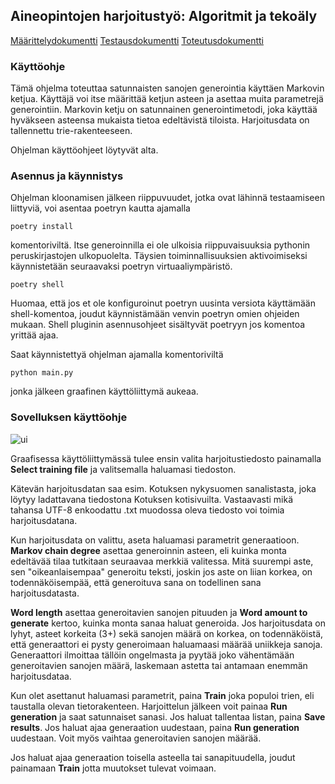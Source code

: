 ## Aineopintojen harjoitustyö: Algoritmit ja tekoäly

[Määrittelydokumentti](https://github.com/lumikt/tira/blob/main/documentation/maarittelydokumentti.md)
[Testausdokumentti](https://github.com/lumikt/tira/blob/main/documentation/testausdokumentti.md)
[Toteutusdokumentti](https://github.com/lumikt/tira/blob/main/documentation/toteutusdokumentti.md)

### Käyttöohje

Tämä ohjelma toteuttaa satunnaisten sanojen generointia käyttäen Markovin ketjua. Käyttäjä voi itse määrittää ketjun asteen ja asettaa muita parametrejä generointiin. Markovin ketju on satunnainen generointimetodi, joka käyttää hyväkseen asteensa mukaista tietoa edeltävistä tiloista. Harjoitusdata on tallennettu trie-rakenteeseen. 

Ohjelman käyttöohjeet löytyvät alta.

### Asennus ja käynnistys

Ohjelman kloonamisen jälkeen riippuvuudet, jotka ovat lähinnä testaamiseen liittyviä, voi asentaa poetryn kautta ajamalla

    poetry install

komentoriviltä. Itse generoinnilla ei ole ulkoisia riippuvaisuuksia pythonin peruskirjastojen ulkopuolelta. Täysien toiminnallisuuksien aktivoimiseksi käynnistetään seuraavaksi poetryn virtuaaliympäristö.

    poetry shell

Huomaa, että jos et ole konfiguroinut poetryn uusinta versiota käyttämään shell-komentoa, joudut käynnistämään venvin poetryn omien ohjeiden mukaan. Shell pluginin asennusohjeet sisältyvät poetryyn jos komentoa yrittää ajaa.

Saat käynnistettyä ohjelman ajamalla komentoriviltä 

    python main.py

jonka jälkeen graafinen käyttöliittymä aukeaa.


### Sovelluksen käyttöohje

![ui](https://github.com/user-attachments/assets/04155495-9ac7-451d-b918-1a5d079b13ef)


Graafisessa käyttöliittymässä tulee ensin valita harjoitustiedosto painamalla __Select training file__ ja valitsemalla haluamasi tiedoston.

Kätevän harjoitusdatan saa esim. Kotuksen nykysuomen sanalistasta, joka löytyy ladattavana tiedostona Kotuksen kotisivuilta. Vastaavasti mikä tahansa UTF-8 enkoodattu .txt muodossa oleva tiedosto voi toimia harjoitusdatana.

Kun harjoitusdata on valittu, aseta haluamasi parametrit generaatioon. __Markov chain degree__ asettaa generoinnin asteen, eli kuinka monta edeltävää tilaa tutkitaan seuraavaa merkkiä valitessa. Mitä suurempi aste, sen "oikeanlaisempaa" generoitu teksti, joskin jos aste on liian korkea, on todennäköisempää, että generoituva sana on todellinen sana harjoitusdatasta.

__Word length__ asettaa generoitavien sanojen pituuden ja __Word amount to generate__ kertoo, kuinka monta sanaa haluat generoida. Jos harjoitusdata on lyhyt, asteet korkeita (3+) sekä sanojen määrä on korkea, on todennäköistä, että generaattori ei pysty generoimaan haluamaasi määrää uniikkeja sanoja. Generaattori ilmoittaa tällöin ongelmasta ja pyytää joko vähentämään generoitavien sanojen määrä, laskemaan astetta tai antamaan enemmän harjoitusdataa.

Kun olet asettanut haluamasi parametrit, paina __Train__ joka populoi trien, eli taustalla olevan tietorakenteen. Harjoittelun jälkeen voit painaa __Run generation__ ja saat satunnaiset sanasi. Jos haluat tallentaa listan, paina __Save results__. Jos haluat ajaa generaation uudestaan, paina __Run generation__ uudestaan. Voit myös vaihtaa generoitavien sanojen määrää.

Jos haluat ajaa generaation toisella asteella tai sanapituudella, joudut painamaan __Train__ jotta muutokset tulevat voimaan.



